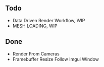 ## Todo
- Data Driven Render Workflow, WIP
- MESH LOADING, WIP
## Done
- Render From Cameras
- Framebuffer Resize Follow Imgui Window